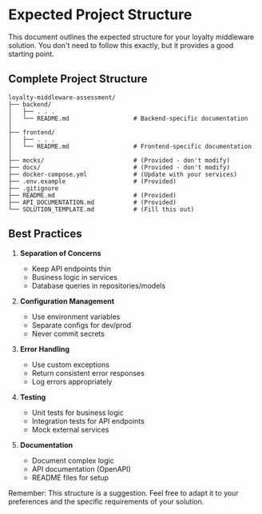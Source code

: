 # Expected Project Structure

This document outlines the expected structure for your loyalty middleware solution. You don't need to follow this exactly, but it provides a good starting point.

## Complete Project Structure

```
loyalty-middleware-assessment/
├── backend/
│   ├── . . .
│   └── README.md                  # Backend-specific documentation
│
├── frontend/
│   ├── . . .
│   └── README.md                  # Frontend-specific documentation
│
├── mocks/                         # (Provided - don't modify)
├── docs/                          # (Provided - don't modify)
├── docker-compose.yml             # (Update with your services)
├── .env.example                   # (Provided)
├── .gitignore
├── README.md                      # (Provided)
├── API_DOCUMENTATION.md           # (Provided)
└── SOLUTION_TEMPLATE.md           # (Fill this out)
```

## Best Practices

1. **Separation of Concerns**
   - Keep API endpoints thin
   - Business logic in services
   - Database queries in repositories/models

2. **Configuration Management**
   - Use environment variables
   - Separate configs for dev/prod
   - Never commit secrets

3. **Error Handling**
   - Use custom exceptions
   - Return consistent error responses
   - Log errors appropriately

4. **Testing**
   - Unit tests for business logic
   - Integration tests for API endpoints
   - Mock external services

5. **Documentation**
   - Document complex logic
   - API documentation (OpenAPI)
   - README files for setup

Remember: This structure is a suggestion. Feel free to adapt it to your preferences and the specific requirements of your solution.